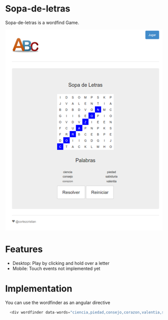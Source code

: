 # Sopa-de-letras
Sopa-de-letras is a wordfind Game.

![Screenshot](https://raw.githubusercontent.com/cortezcristian/sopa-de-letras/master/app/images/sopa-de-letras.png)

# Features
- Desktop: Play by clicking and hold over a letter
- Mobile: Touch events not implemented yet

# Implementation
You can use the wordfinder as an angular directive

```javascript
  <div wordfinder data-words="ciencia,piedad,consejo,corazon,valentia,sabiduria"></div>
```
